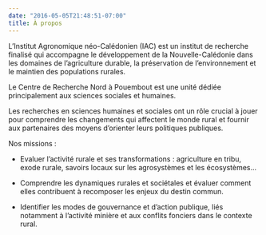 ```yaml
---
date: "2016-05-05T21:48:51-07:00"
title: À propos
---
```




L’Institut Agronomique néo-Calédonien (IAC) est un institut de recherche finalisé qui accompagne le développement de la Nouvelle-Calédonie dans les domaines de l’agriculture durable, la préservation de l’environnement et le maintien des populations rurales.

Le Centre de Recherche Nord à Pouembout est une unité dédiée principalement aux sciences sociales et humaines.

Les recherches en sciences humaines et sociales ont un rôle crucial à jouer pour comprendre les changements qui affectent le monde rural et fournir aux partenaires des moyens d’orienter leurs politiques publiques. 

Nos missions :

 - Evaluer l’activité rurale et ses transformations : agriculture en tribu, exode rurale, savoirs locaux sur les agrosystèmes et les écosystèmes...

 - Comprendre les dynamiques rurales et sociétales et évaluer comment elles contribuent à recomposer les enjeux du destin commun.

 - Identifier les modes de gouvernance et d’action publique, liés notamment à l’activité minière et aux conflits fonciers dans le contexte rural.